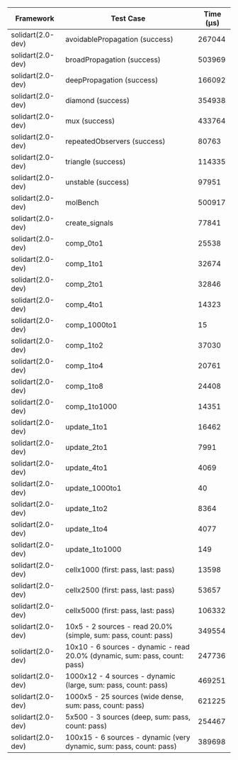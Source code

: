 | Framework | Test Case | Time (μs) |
| --- | --- | --- |
| solidart(2.0-dev) | avoidablePropagation (success) | 267044 |
| solidart(2.0-dev) | broadPropagation (success) | 503969 |
| solidart(2.0-dev) | deepPropagation (success) | 166092 |
| solidart(2.0-dev) | diamond (success) | 354938 |
| solidart(2.0-dev) | mux (success) | 433764 |
| solidart(2.0-dev) | repeatedObservers (success) | 80763 |
| solidart(2.0-dev) | triangle (success) | 114335 |
| solidart(2.0-dev) | unstable (success) | 97951 |
| solidart(2.0-dev) | molBench | 500917 |
| solidart(2.0-dev) | create_signals | 77841 |
| solidart(2.0-dev) | comp_0to1 | 25538 |
| solidart(2.0-dev) | comp_1to1 | 32674 |
| solidart(2.0-dev) | comp_2to1 | 32846 |
| solidart(2.0-dev) | comp_4to1 | 14323 |
| solidart(2.0-dev) | comp_1000to1 | 15 |
| solidart(2.0-dev) | comp_1to2 | 37030 |
| solidart(2.0-dev) | comp_1to4 | 20761 |
| solidart(2.0-dev) | comp_1to8 | 24408 |
| solidart(2.0-dev) | comp_1to1000 | 14351 |
| solidart(2.0-dev) | update_1to1 | 16462 |
| solidart(2.0-dev) | update_2to1 | 7991 |
| solidart(2.0-dev) | update_4to1 | 4069 |
| solidart(2.0-dev) | update_1000to1 | 40 |
| solidart(2.0-dev) | update_1to2 | 8364 |
| solidart(2.0-dev) | update_1to4 | 4077 |
| solidart(2.0-dev) | update_1to1000 | 149 |
| solidart(2.0-dev) | cellx1000 (first: pass, last: pass) | 13598 |
| solidart(2.0-dev) | cellx2500 (first: pass, last: pass) | 53657 |
| solidart(2.0-dev) | cellx5000 (first: pass, last: pass) | 106332 |
| solidart(2.0-dev) | 10x5 - 2 sources - read 20.0% (simple, sum: pass, count: pass) | 349554 |
| solidart(2.0-dev) | 10x10 - 6 sources - dynamic - read 20.0% (dynamic, sum: pass, count: pass) | 247736 |
| solidart(2.0-dev) | 1000x12 - 4 sources - dynamic (large, sum: pass, count: pass) | 469251 |
| solidart(2.0-dev) | 1000x5 - 25 sources (wide dense, sum: pass, count: pass) | 621225 |
| solidart(2.0-dev) | 5x500 - 3 sources (deep, sum: pass, count: pass) | 254467 |
| solidart(2.0-dev) | 100x15 - 6 sources - dynamic (very dynamic, sum: pass, count: pass) | 389698 |
